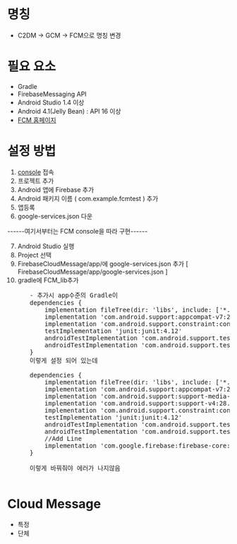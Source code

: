 # 명칭

  - C2DM -> GCM -> FCM으로 명칭 변경
  
# 필요 요소
  
  - Gradle
  - FirebaseMessaging API
  - Android Studio 1.4 이상
  - Android 4.1(Jelly Bean) : API 16 이상
  - [FCM 홈페이지](https://firebase.google.com/docs/cloud-messaging/android/client)

# 설정 방법
  
  1. [console](https://console.firebase.google.com/) 접속
  2. 프로젝트 추가
  3. Android 앱에 Firebase 추가
  4. Android 패키지 이름 ( com.example.fcmtest ) 추가
  5. 앱등록
  6. google-services.json 다운  
  
  ------여기서부터는 FCM console을 따라 구현------
  
  7. Android Studio 실행
  8. Project 선택
  9. FirebaseCloudMessage/app/에 google-services.json 추가 [ FirebaseCloudMessage/app/google-services.json ]
  10. gradle에 FCM_lib추가
  <pre>
      - 추가시 app수준의 Gradle이
      dependencies {
          implementation fileTree(dir: 'libs', include: ['*.jar'])
          implementation 'com.android.support:appcompat-v7:28.0.0'
          implementation 'com.android.support.constraint:constraint-layout:1.1.3'
          testImplementation 'junit:junit:4.12'
          androidTestImplementation 'com.android.support.test:runner:1.0.2'
          androidTestImplementation 'com.android.support.test.espresso:espresso-core:3.0.2' 
      }
      이렇게 설정 되어 있는데
      
      dependencies {
          implementation fileTree(dir: 'libs', include: ['*.jar'])
          implementation 'com.android.support:appcompat-v7:28.0.0'
          implementation 'com.android.support:support-media-compat:28.0.0'
          implementation 'com.android.support:support-v4:28.0.0'
          implementation 'com.android.support.constraint:constraint-layout:1.1.3'
          testImplementation 'junit:junit:4.12'
          androidTestImplementation 'com.android.support.test:runner:1.0.2'
          androidTestImplementation 'com.android.support.test.espresso:espresso-core:3.0.2'
          //Add Line
          implementation 'com.google.firebase:firebase-core:16.0.1'
      }
      
      이렇게 바꿔줘야 에러가 나지않음
      </pre>
      
# Cloud Message
- 특정
- 단체
